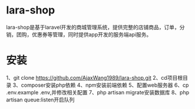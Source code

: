 # lara-shop
lara-shop是基于laravel开发的商城管理系统，提供完整的店铺商品，订单，分销，团购，优惠券等管理，同时提供app开发的服务端api服务。
# 安装
1、git clone https://github.com/AjaxWang1989/lara-shop.git
2、cd项目根目录
3、composer安装php依赖
4、npm安装前端依赖
5、配置web服务器
6、cp .env.example .env,并修改相关配置
7、php artisan migrate安装数据库
8、php artisan queue:listen开启队列

